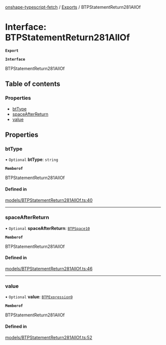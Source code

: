 [onshape-typescript-fetch](../README.md) / [Exports](../modules.md) / BTPStatementReturn281AllOf

# Interface: BTPStatementReturn281AllOf

**`Export`**

**`Interface`**

BTPStatementReturn281AllOf

## Table of contents

### Properties

- [btType](BTPStatementReturn281AllOf.md#bttype)
- [spaceAfterReturn](BTPStatementReturn281AllOf.md#spaceafterreturn)
- [value](BTPStatementReturn281AllOf.md#value)

## Properties

### btType

• `Optional` **btType**: `string`

**`Memberof`**

BTPStatementReturn281AllOf

#### Defined in

[models/BTPStatementReturn281AllOf.ts:40](https://github.com/toebes/onshape-typescript-fetch/blob/3e11ae1/models/BTPStatementReturn281AllOf.ts#L40)

___

### spaceAfterReturn

• `Optional` **spaceAfterReturn**: [`BTPSpace10`](BTPSpace10.md)

**`Memberof`**

BTPStatementReturn281AllOf

#### Defined in

[models/BTPStatementReturn281AllOf.ts:46](https://github.com/toebes/onshape-typescript-fetch/blob/3e11ae1/models/BTPStatementReturn281AllOf.ts#L46)

___

### value

• `Optional` **value**: [`BTPExpression9`](BTPExpression9.md)

**`Memberof`**

BTPStatementReturn281AllOf

#### Defined in

[models/BTPStatementReturn281AllOf.ts:52](https://github.com/toebes/onshape-typescript-fetch/blob/3e11ae1/models/BTPStatementReturn281AllOf.ts#L52)
